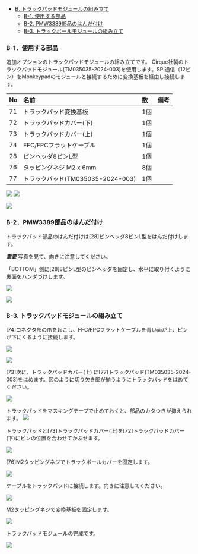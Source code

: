 <!-- ### Monkeypad Build Guide Top Page is here [English](01_build_guide.md)  -->

  - [B. トラックパッドモジュールの組み立て](B01_トラックパッド_TM035035.md)
    - [B-1. 使用する部品](./B01_トラックパッド_TM035035.md/#B-1使用する部品)
    - [B-2. PMW3389部品のはんだ付け](./B01_トラックパッド_TM035035.md/#B-2部品のはんだ付け)
    - [B-3. トラックボールモジュールの組み立て](./B01_トラックパッド_TM035035.md/#B-3トラックパッドモジュールの組み立て)  

### B-1．使用する部品

追加オプションのトラックパッドモジュールの組み立てです。
Cirque社製のトラックパッドモジュール(TM035035-2024-003)を使用します。SPI通信（12ピン）をMonkeypadのモジュールと接続するために変換基板を経由し接続します。

| No | 名前 | 数 | 備考 |
|:-|:-|:-|:-|
| 71 | トラックパッド変換基板 | 1個 ||
| 72 | トラックパッドカバー(下) | 1個 ||
| 73 | トラックパッドカバー(上) | 1個 ||
| 74 | FFC/FPCフラットケーブル | 1個 ||
| 28 | ピンヘッダ8ピンL型 | 1個 ||
| 76 | タッピングネジ M2 x 6mm | 8個 ||
| 77 | トラックパッド(TM035035-2024-003) | 1個 ||

![](../images/B01/monkeypad_b1_01b.jpeg)
![](../images/B01/monkeypad_b1_01w.jpeg)

![](../images/B01/monkeypad_b1_02.jpeg)

### B-2．PMW3389部品のはんだ付け

トラックパッド部品のはんだ付けは[28]ピンヘッダ8ピンL型をはんだ付けします。

***重要***
写真を見て、向きに注意してください。

「BOTTOM」側に[28]8ピンL型のピンヘッダを固定し、水平に取り付くように裏面をハンダづけします。

![](../images/B01/monkeypad_b1_03.jpeg) 

![](../images/B01/monkeypad_b1_04.jpeg)  

### B-3. トラックパッドモジュールの組み立て

[74]コネクタ部の爪を起こし、FFC/FPCフラットケーブルを青い面が上、ピンが下にくるように接続します。

![](../images/B01/monkeypad_b1_05.jpeg)  

![](../images/B01/monkeypad_b1_06.jpeg)  

[73]次に、トラックパッドカバー(上) に[77]トラックパッド(TM035035-2024-003)をはめます。図のように切り欠き部が揃うようにトラックパッドをはめてください。

![](../images/B01/monkeypad_b1_07.jpeg)  

トラックパッドをマスキングテープで止めておくと、部品のカタつきが抑えられます。
![](../images/B01/monkeypad_b1_08.jpeg)  

トラックパッドと[73]トラックパッドカバー(上)を[72]トラックパッドカバー(下)にピンの位置を合わせてかぶせます。

![](../images/B01/monkeypad_b1_09.jpeg)  

[76]M2タッピングネジでトラックボールカバーを固定します。

![](../images/B01/monkeypad_b1_10.jpeg)  

ケーブルをトラックパッドに接続します。向きに注意してください。

![](../images/B01/monkeypad_b1_11.jpeg)  

M2タッピングネジで変換基板を固定します。

![](../images/B01/monkeypad_b1_12.jpeg)  

トラックパッドモジュールの完成です。

![](../images/B01/monkeypad_b1_13.jpeg)  
